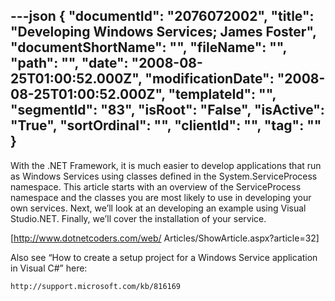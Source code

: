 ---json
{
  "documentId": "2076072002",
  "title": "Developing Windows Services; James Foster",
  "documentShortName": "",
  "fileName": "",
  "path": "",
  "date": "2008-08-25T01:00:52.000Z",
  "modificationDate": "2008-08-25T01:00:52.000Z",
  "templateId": "",
  "segmentId": "83",
  "isRoot": "False",
  "isActive": "True",
  "sortOrdinal": "",
  "clientId": "",
  "tag": ""
}
---

With the .NET Framework, it is much easier to develop applications that run as Windows Services using classes defined in the System.ServiceProcess namespace. This article starts with an overview of the ServiceProcess namespace and the classes you are most likely to use in developing your own services. Next, we’ll look at an developing an example using Visual Studio.NET. Finally, we’ll cover the installation of your service.

[http://www.dotnetcoders.com/web/
    Articles/ShowArticle.aspx?article=32]

Also see “How to create a setup project for a Windows Service application in Visual C#” here:

    http://support.microsoft.com/kb/816169
